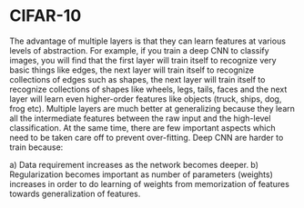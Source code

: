 # CIFAR-10


The advantage of multiple layers is that they can learn features at various levels of abstraction. For example, if you train a deep CNN to classify images, you will find that the first layer will train itself to recognize very basic things like edges, the next layer will train itself to recognize collections of edges such as shapes, the next layer will train itself to recognize collections of shapes like wheels, legs, tails, faces and the next layer will learn even higher-order features like objects (truck, ships, dog, frog etc). Multiple layers are much better at generalizing because they learn all the intermediate features between the raw input and the high-level classification. At the same time, there are few important aspects which need to be taken care off to prevent over-fitting. Deep CNN are harder to train because:

a)  Data requirement increases as the network becomes deeper.
b) Regularization becomes important as number of parameters (weights) increases in order to do learning of weights from memorization of features towards generalization of features.
